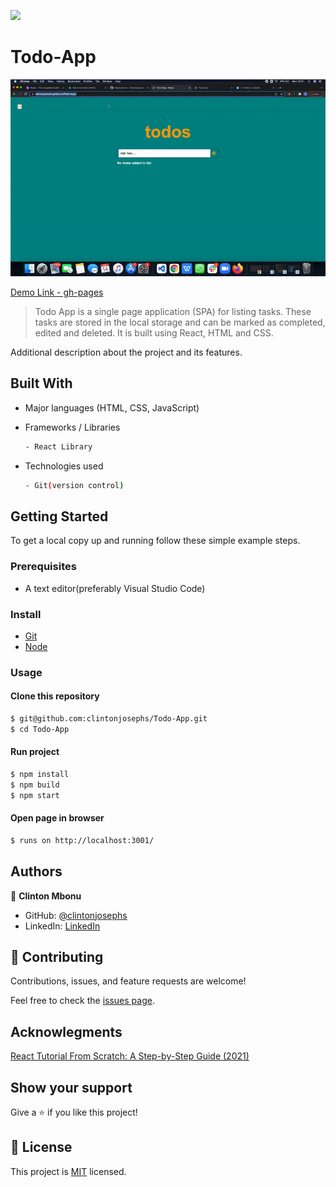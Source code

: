 ![](https://img.shields.io/badge/Todo-App-purple)

# Todo-App

![screenshot](./src/images/presentation.gif)

[Demo Link - gh-pages](https://clintonjosephs.github.io/Todo-App)

> Todo App is a single page application (SPA) for listing tasks. These tasks are stored in the local storage and can be marked as completed, edited and deleted. It is built using React, HTML and CSS.


Additional description about the project and its features.

## Built With

- Major languages (HTML, CSS, JavaScript)

- Frameworks / Libraries
  ```bash
  - React Library
  ```

- Technologies used 
  
  ``` bash
  - Git(version control)
  ```


## Getting Started

To get a local copy up and running follow these simple example steps.

### Prerequisites
 - A text editor(preferably Visual Studio Code)

### Install
  -  [Git](https://git-scm.com/downloads)
  -  [Node](https://nodejs.org/en/download/)

### Usage
#### Clone this repository

```bash
$ git@github.com:clintonjosephs/Todo-App.git
$ cd Todo-App
```
#### Run project

```bash
$ npm install
$ npm build
$ npm start
```

#### Open page in browser
```bash
$ runs on http://localhost:3001/
```

## Authors

👤 **Clinton Mbonu**

- GitHub: [@clintonjosephs](https://github.com/clintonjosephs)
- LinkedIn: [LinkedIn](https://linkedin.com/in/clinton-mbonu)

## 🤝 Contributing

Contributions, issues, and feature requests are welcome!

Feel free to check the [issues page](https://github.com/clintonjosephs/Todo-App/issues).

## Acknowlegments
[React Tutorial From Scratch: A Step-by-Step Guide (2021)](https://ibaslogic.com/react-tutorial-for-beginners/)

## Show your support

Give a ⭐️ if you like this project!

## 📝 License

This project is [MIT](https://opensource.org/licenses/MIT) licensed.